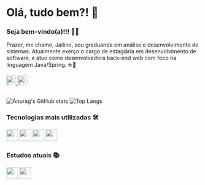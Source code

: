 # Olá, tudo bem?! 🥰

### Seja bem-vindo(a)!!! 🎉🥳

Prazer, me chamo, Jailine, sou graduanda em análise e desenvolvimento de sistemas. Atualmente exerço o cargo de estagiária em desenvolvimento de software, e atuo como desenvolvedora back-end web com foco na linguagem Java/Spring. ☕🍃 

<a href= "https://www.linkedin.com/in/jailine-almeida/"> 
 <img height="25px" src="https://img.shields.io/badge/Linkedin-00008B?logo=linkedin" alt="Logo do linkedin" />
</a>

<a href= "https://www.instagram.com/jayline_santana"> 
 <img height="25px" src="https://img.shields.io/badge/Instagram-8B008B?logo=instagram&logoColor=white" alt="Logo do Instagram" />
</a>

## 
<!-- stats sem ícones
 [![Anurag's GitHub stats](https://github-readme-stats.vercel.app/api?username=jailine-web)](https://github.com/anuraghazra/github-readme-stats)
 
stats reduzido
![Anurag's GitHub stats](https://github-readme-stats.vercel.app/api?username=jailine-web&hide=contribs,prs)

Tema personalizado
![Anurag's GitHub stats](https://github-readme-stats.vercel.app/api?username=jailine-web&show_icons=true&theme=radical&bg_color=00000000)
-->

![Anurag's GitHub stats](https://github-readme-stats.vercel.app/api?username=jailine-web_icons=true&theme=radical)  ![Top Langs](https://github-readme-stats.vercel.app/api/top-langs/?username=jailine-web&exclude_repo=github-readme-stats,anuraghazra.github.io&layout=donut&hide_progress=true&theme=radical)


### Tecnologias mais utilizadas 🛠️

<div display= "flex" flex-direction= "row" justify-content= "center">
 <img height="30px" weight="150px" src="https://img.shields.io/badge/-Java-008000?logo=coffeescript"/> 
 <img height="30px" weight="150px" src="https://img.shields.io/badge/-Spring-006400?logo=spring&logoColor=white"/> 
 <img height="30px" weight="150px" src="https://img.shields.io/badge/-Mysql-005386?logo=mysql&logoColor=black"/>
 <img height="30px" weight="150px" src="https://img.shields.io/badge/-PostgreSql-003B57?logo=postgresql&logoColor=white" />

 <!--  outra forma de inserir logos <img height="60px" src="https://cdn.jsdelivr.net/gh/devicons/devicon/icons/java/java-original-wordmark.svg" 
 alt="Logo da linguagem de programação java" /> -->
 
</div>

<!-- Linguagens mais utilizadas
[![Top Langs](https://github-readme-stats.vercel.app/api/top-langs/?username=jailine-web)](https://github.com/jailine-web/github-readme-stats) -->

### Estudos atuais 📚

<img height="30px" src="https://img.shields.io/badge/Angular-8B0000?logo=angular"/> <img height="30px" src="https://img.shields.io/badge/-Spring%20Security-006400?logo=springsecurity&logoColor=white"/> 

 
<!-- Links utilizados para criar as figurinhas
Criar figurinhas: https://shields.io/badges
Criar icones das figs: https://simpleicons.org/ -->
